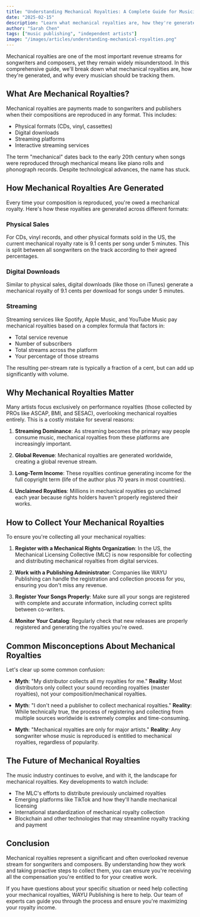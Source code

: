 ```yaml
---
title: "Understanding Mechanical Royalties: A Complete Guide for Musicians"
date: "2025-02-15"
description: "Learn what mechanical royalties are, how they're generated, and why they're essential for songwriters and composers."
author: "Sarah Chen"
tags: ["music publishing", "independent artists"]
image: "/images/articles/understanding-mechanical-royalties.png"
---
```


Mechanical royalties are one of the most important revenue streams for songwriters and composers, yet they remain widely misunderstood. In this comprehensive guide, we'll break down what mechanical royalties are, how they're generated, and why every musician should be tracking them.

## What Are Mechanical Royalties?

Mechanical royalties are payments made to songwriters and publishers when their compositions are reproduced in any format. This includes:

- Physical formats (CDs, vinyl, cassettes)
- Digital downloads
- Streaming platforms
- Interactive streaming services

The term "mechanical" dates back to the early 20th century when songs were reproduced through mechanical means like piano rolls and phonograph records. Despite technological advances, the name has stuck.

## How Mechanical Royalties Are Generated

Every time your composition is reproduced, you're owed a mechanical royalty. Here's how these royalties are generated across different formats:

### Physical Sales

For CDs, vinyl records, and other physical formats sold in the US, the current mechanical royalty rate is 9.1 cents per song under 5 minutes. This is split between all songwriters on the track according to their agreed percentages.

### Digital Downloads

Similar to physical sales, digital downloads (like those on iTunes) generate a mechanical royalty of 9.1 cents per download for songs under 5 minutes.

### Streaming

Streaming services like Spotify, Apple Music, and YouTube Music pay mechanical royalties based on a complex formula that factors in:

- Total service revenue
- Number of subscribers
- Total streams across the platform
- Your percentage of those streams

The resulting per-stream rate is typically a fraction of a cent, but can add up significantly with volume.

## Why Mechanical Royalties Matter

Many artists focus exclusively on performance royalties (those collected by PROs like ASCAP, BMI, and SESAC), overlooking mechanical royalties entirely. This is a costly mistake for several reasons:

1. **Streaming Dominance**: As streaming becomes the primary way people consume music, mechanical royalties from these platforms are increasingly important.

2. **Global Revenue**: Mechanical royalties are generated worldwide, creating a global revenue stream.

3. **Long-Term Income**: These royalties continue generating income for the full copyright term (life of the author plus 70 years in most countries).

4. **Unclaimed Royalties**: Millions in mechanical royalties go unclaimed each year because rights holders haven't properly registered their works.

## How to Collect Your Mechanical Royalties

To ensure you're collecting all your mechanical royalties:

1. **Register with a Mechanical Rights Organization**: In the US, the Mechanical Licensing Collective (MLC) is now responsible for collecting and distributing mechanical royalties from digital services.

2. **Work with a Publishing Administrator**: Companies like WAYU Publishing can handle the registration and collection process for you, ensuring you don't miss any revenue.

3. **Register Your Songs Properly**: Make sure all your songs are registered with complete and accurate information, including correct splits between co-writers.

4. **Monitor Your Catalog**: Regularly check that new releases are properly registered and generating the royalties you're owed.

## Common Misconceptions About Mechanical Royalties

Let's clear up some common confusion:

- **Myth**: "My distributor collects all my royalties for me."
  **Reality**: Most distributors only collect your sound recording royalties (master royalties), not your composition/mechanical royalties.

- **Myth**: "I don't need a publisher to collect mechanical royalties."
  **Reality**: While technically true, the process of registering and collecting from multiple sources worldwide is extremely complex and time-consuming.

- **Myth**: "Mechanical royalties are only for major artists."
  **Reality**: Any songwriter whose music is reproduced is entitled to mechanical royalties, regardless of popularity.

## The Future of Mechanical Royalties

The music industry continues to evolve, and with it, the landscape for mechanical royalties. Key developments to watch include:

- The MLC's efforts to distribute previously unclaimed royalties
- Emerging platforms like TikTok and how they'll handle mechanical licensing
- International standardization of mechanical royalty collection
- Blockchain and other technologies that may streamline royalty tracking and payment

## Conclusion

Mechanical royalties represent a significant and often overlooked revenue stream for songwriters and composers. By understanding how they work and taking proactive steps to collect them, you can ensure you're receiving all the compensation you're entitled to for your creative work.

If you have questions about your specific situation or need help collecting your mechanical royalties, WAYU Publishing is here to help. Our team of experts can guide you through the process and ensure you're maximizing your royalty income.